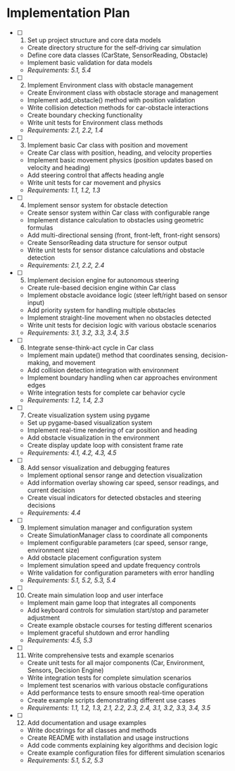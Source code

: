 # Implementation Plan

- [ ] 1. Set up project structure and core data models
  - Create directory structure for the self-driving car simulation
  - Define core data classes (CarState, SensorReading, Obstacle)
  - Implement basic validation for data models
  - _Requirements: 5.1, 5.4_

- [ ] 2. Implement Environment class with obstacle management
  - Create Environment class with obstacle storage and management
  - Implement add_obstacle() method with position validation
  - Write collision detection methods for car-obstacle interactions
  - Create boundary checking functionality
  - Write unit tests for Environment class methods
  - _Requirements: 2.1, 2.2, 1.4_

- [ ] 3. Implement basic Car class with position and movement
  - Create Car class with position, heading, and velocity properties
  - Implement basic movement physics (position updates based on velocity and heading)
  - Add steering control that affects heading angle
  - Write unit tests for car movement and physics
  - _Requirements: 1.1, 1.2, 1.3_

- [ ] 4. Implement sensor system for obstacle detection
  - Create sensor system within Car class with configurable range
  - Implement distance calculation to obstacles using geometric formulas
  - Add multi-directional sensing (front, front-left, front-right sensors)
  - Create SensorReading data structure for sensor output
  - Write unit tests for sensor distance calculations and obstacle detection
  - _Requirements: 2.1, 2.2, 2.4_

- [ ] 5. Implement decision engine for autonomous steering
  - Create rule-based decision engine within Car class
  - Implement obstacle avoidance logic (steer left/right based on sensor input)
  - Add priority system for handling multiple obstacles
  - Implement straight-line movement when no obstacles detected
  - Write unit tests for decision logic with various obstacle scenarios
  - _Requirements: 3.1, 3.2, 3.3, 3.4, 3.5_

- [ ] 6. Integrate sense-think-act cycle in Car class
  - Implement main update() method that coordinates sensing, decision-making, and movement
  - Add collision detection integration with environment
  - Implement boundary handling when car approaches environment edges
  - Write integration tests for complete car behavior cycle
  - _Requirements: 1.2, 1.4, 2.3_

- [ ] 7. Create visualization system using pygame
  - Set up pygame-based visualization system
  - Implement real-time rendering of car position and heading
  - Add obstacle visualization in the environment
  - Create display update loop with consistent frame rate
  - _Requirements: 4.1, 4.2, 4.3, 4.5_

- [ ] 8. Add sensor visualization and debugging features
  - Implement optional sensor range and detection visualization
  - Add information overlay showing car speed, sensor readings, and current decision
  - Create visual indicators for detected obstacles and steering decisions
  - _Requirements: 4.4_

- [ ] 9. Implement simulation manager and configuration system
  - Create SimulationManager class to coordinate all components
  - Implement configurable parameters (car speed, sensor range, environment size)
  - Add obstacle placement configuration system
  - Implement simulation speed and update frequency controls
  - Write validation for configuration parameters with error handling
  - _Requirements: 5.1, 5.2, 5.3, 5.4_

- [ ] 10. Create main simulation loop and user interface
  - Implement main game loop that integrates all components
  - Add keyboard controls for simulation start/stop and parameter adjustment
  - Create example obstacle courses for testing different scenarios
  - Implement graceful shutdown and error handling
  - _Requirements: 4.5, 5.3_

- [ ] 11. Write comprehensive tests and example scenarios
  - Create unit tests for all major components (Car, Environment, Sensors, Decision Engine)
  - Write integration tests for complete simulation scenarios
  - Implement test scenarios with various obstacle configurations
  - Add performance tests to ensure smooth real-time operation
  - Create example scripts demonstrating different use cases
  - _Requirements: 1.1, 1.2, 1.3, 2.1, 2.2, 2.3, 2.4, 3.1, 3.2, 3.3, 3.4, 3.5_

- [ ] 12. Add documentation and usage examples
  - Write docstrings for all classes and methods
  - Create README with installation and usage instructions
  - Add code comments explaining key algorithms and decision logic
  - Create example configuration files for different simulation scenarios
  - _Requirements: 5.1, 5.2, 5.3_
